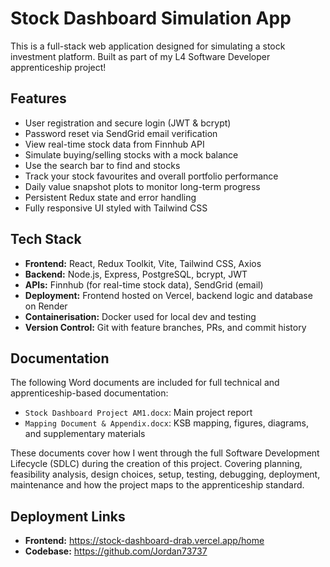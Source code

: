 # Stock Dashboard Simulation App

This is a full-stack web application designed for simulating a stock investment platform. Built as part of my L4 Software Developer apprenticeship project!

## Features

- User registration and secure login (JWT & bcrypt)
- Password reset via SendGrid email verification
- View real-time stock data from Finnhub API
- Simulate buying/selling stocks with a mock balance
- Use the search bar to find and stocks
- Track your stock favourites and overall portfolio performance
- Daily value snapshot plots to monitor long-term progress
- Persistent Redux state and error handling
- Fully responsive UI styled with Tailwind CSS

## Tech Stack

- **Frontend:** React, Redux Toolkit, Vite, Tailwind CSS, Axios
- **Backend:** Node.js, Express, PostgreSQL, bcrypt, JWT
- **APIs:** Finnhub (for real-time stock data), SendGrid (email)
- **Deployment:** Frontend hosted on Vercel, backend logic and database on Render
- **Containerisation:** Docker used for local dev and testing
- **Version Control:** Git with feature branches, PRs, and commit history

## Documentation

The following Word documents are included for full technical and apprenticeship-based documentation:

- `Stock Dashboard Project AM1.docx`: Main project report
- `Mapping Document & Appendix.docx`: KSB mapping, figures, diagrams, and supplementary materials

These documents cover how I went through the full Software Development Lifecycle (SDLC) during the creation of this project. Covering planning, feasibility analysis, design choices, setup, testing, debugging, deployment, maintenance and how the project maps to the apprenticeship standard.

## Deployment Links

- **Frontend:** https://stock-dashboard-drab.vercel.app/home
- **Codebase:** https://github.com/Jordan73737
